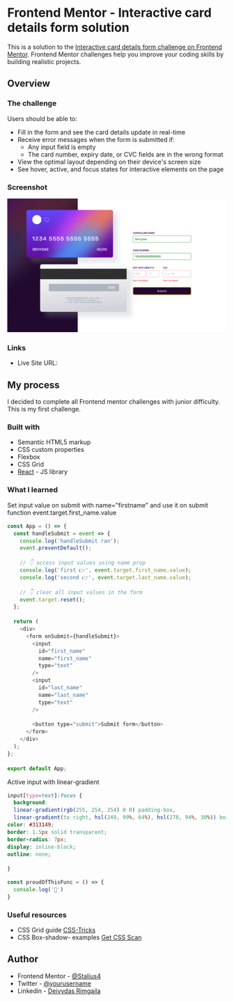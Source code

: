 

# Frontend Mentor - Interactive card details form solution

This is a solution to the [Interactive card details form challenge on Frontend Mentor](https://www.frontendmentor.io/challenges/interactive-card-details-form-XpS8cKZDWw). Frontend Mentor challenges help you improve your coding skills by building realistic projects. 



## Overview

### The challenge

Users should be able to:

- Fill in the form and see the card details update in real-time
- Receive error messages when the form is submitted if:
  - Any input field is empty
  - The card number, expiry date, or CVC fields are in the wrong format
- View the optimal layout depending on their device's screen size
- See hover, active, and focus states for interactive elements on the page

### Screenshot

![](src/images/Credit-card-form.png)



### Links


- Live Site URL: [](https://bejewelled-pie-231382.netlify.app/)

## My process

I decided to complete all Frontend mentor challenges  with junior difficulty. This is my first challenge. 

### Built with

- Semantic HTML5 markup
- CSS custom properties
- Flexbox
- CSS Grid
- [React](https://reactjs.org/) - JS library




### What I learned
Set input value on submit with name="firstname" and use it on submit function event.target.first_name.value
```js
const App = () => {
  const handleSubmit = event => {
    console.log('handleSubmit ran');
    event.preventDefault();

    // 👇️ access input values using name prop
    console.log('first 👉️', event.target.first_name.value);
    console.log('second 👉️', event.target.last_name.value);

    // 👇️ clear all input values in the form
    event.target.reset();
  };

  return (
    <div>
      <form onSubmit={handleSubmit}>
        <input
          id="first_name"
          name="first_name"
          type="text"
        />
        <input
          id="last_name"
          name="last_name"
          type="text"
        />

        <button type="submit">Submit form</button>
      </form>
    </div>
  );
};

export default App;
```


Active input with linear-gradient
```css
input[type=text]:focus {
  background: 
  linear-gradient(rgb(255, 254, 254) 0 0) padding-box, 
  linear-gradient(to right, hsl(249, 99%, 64%), hsl(278, 94%, 30%)) border-box;
color: #313149;
border: 1.5px solid transparent;
border-radius: 7px;
display: inline-block;
outline: none;

}
```
```js
const proudOfThisFunc = () => {
  console.log('🎉')
}
```



### Useful resources

- CSS Grid guide [CSS-Tricks](https://css-tricks.com/snippets/css/complete-guide-grid/)
- CSS Box-shadow- examples [Get CSS Scan](https://getcssscan.com/css-box-shadow-examples)


## Author


- Frontend Mentor - [@Stalius4](https://www.frontendmentor.io/profile/yourusername)
- Twitter - [@yourusername](https://www.twitter.com/yourusername)
- Linkedin - [Deivydas Rimgaila](https://www.linkedin.com/in/deivydas-rimgaila-8aa787218/)







